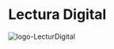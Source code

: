 # Lectura Digital
![logo-LecturDigital]([https://github.com/GR230806/Proyecto_de_Catedra/assets/124802181/2f2e8fa4-58b0-4763-bb2d-1cd66b1165b2](https://github.com/maldonado20/LecturaDigital/blob/Maldonado/Logo/Logo%203-1.png))

